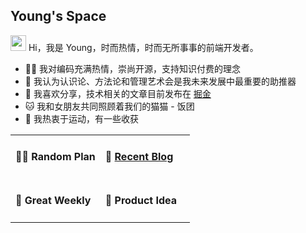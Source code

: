 ## Young's Space

<img src="https://cdn.jsdelivr.net/gh/MaleWeb/picture/images/techblog/hi.gif" width="25"> Hi，我是 Young，时而热情，时而无所事事的前端开发者。

- 👨‍💻 我对编码充满热情，崇尚开源，支持知识付费的理念
- 🌊 我认为认识论、方法论和管理艺术会是我未来发展中最重要的助推器
- 👻 我喜欢分享，技术相关的文章目前发布在 [掘金](https://juejin.cn/user/4459274891717223)
- 🐱 我和女朋友共同照顾着我们的猫猫 - 饭团
- 🚴 我热衷于运动，有一些收获

<!-- 表格展现形式借鉴于：https://github.com/tw93 -->
<table width="960px">

<!-- first line -->
<tr>
<td valign="top" width="50%">

#### 🏳️‍🌈 Random Plan

<!-- plan start -->
<!-- plan end -->

</td>

<td valign="top" width="50%">

#### 🌴 <a href="https://juejin.cn/user/2348212570056430/posts" target="_blank">Recent Blog</a>

<!-- blog start -->
<!-- * <a href='https://tw93.fun/2023-07-20/great.html' target='_blank'>译·如何做出伟大的工作</a> - 2023-07-20 -->
<!-- blog end -->

</td>
</tr>

<!-- second line -->
<tr>
<td valign="top" width="50%">

#### 🎉 Great Weekly

<!-- weekly start -->
<!-- * [第 140 期 - xxxx](https://weekly.tw93.fun/posts/140-xxxx) - 2023-08-06 -->
<!-- weekly end -->

</td>

<td valign="top" width="50%">

#### 🍍 Product Idea

<!-- product start -->
<!-- product end -->

</td>
</tr>

</table>
